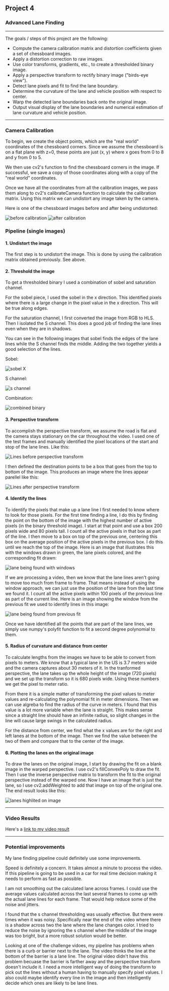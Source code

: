 ## Project 4
### Advanced Lane Finding

---

The goals / steps of this project are the following:

* Compute the camera calibration matrix and distortion coefficients given a set of chessboard images.
* Apply a distortion correction to raw images.
* Use color transforms, gradients, etc., to create a thresholded binary image.
* Apply a perspective transform to rectify binary image ("birds-eye view").
* Detect lane pixels and fit to find the lane boundary.
* Determine the curvature of the lane and vehicle position with respect to center.
* Warp the detected lane boundaries back onto the original image.
* Output visual display of the lane boundaries and numerical estimation of lane curvature and vehicle position.

[//]: # (Image References)

[preCalibration]: ./output_images/pre-calibration.png "preCalibration"
[postCalibration]: ./output_images/post-calibration.png "postCalibration"
[sobelX]: ./output_images/sobelX.png "sobelX"
[sChannel]: ./output_images/sChannel.png "sChannel"
[combinedBinary]: ./output_images/combinedBinary.png "combinedBinary"
[linesNormalPerspective]: ./output_images/linesNormalPerspective.png "linesNormalPerspective"
[linesTransformPerspective]: ./output_images/linesTransformPerspective.png "linesTransformPerspective"
[windowFit]: ./output_images/windowFit.png "windowFit"
[previousLineFit]: ./output_images/previousLineFit.png "previousLineFit"
[highlitedLanes]: ./output_images/highlitedLanes.png "highlitedLanes"


[image4]: ./examples/warped_straight_lines.jpg "Warp Example"
[image5]: ./examples/color_fit_lines.jpg "Fit Visual"
[image6]: ./examples/example_output.jpg "Output"
[video1]: ./project_video.mp4 "Video"

---

### Camera Calibration

To begin, we create the object points, which are the "real world" coordinates of the chessboard corners. Since we assume the chessboard is on a flat plane with z=0, these points are just (x, y) where x goes from 0 to 8 and y from 0 to 5.

We then use cv2's function to find the chessboard corners in the image. If successful, we save a copy of those coordinates along with a copy of the "real world" coordinates. 

Once we have all the coordinates from all the calibration images, we pass them along to cv2's calibrateCamera function to calculate the calibration matrix. Using this matrix we can undistort any image taken by the camera.

Here is one of the chessboard images before and after being undistorted:

![before calibration][preCalibration]
![after calibration][postCalibration]

### Pipeline (single images)

#### 1. Undistort the image

The first step is to undistort the image. This is done by using the calibration matrix obtained previously. See above.

#### 2. Threshold the image

To get a thresholded binary I used a combination of sobel and saturation channel.

For the sobel piece, I used the sobel in the x direction. This identified pixels where there is a large change in the pixel value in the x direction. This will be true along edges.

For the saturation channel, I first converted the image from RGB to HLS. Then I isolated the S channel. This does a good job of finding the lane lines even when they are in shadows.

You can see in the following images that sobel finds the edges of the lane lines while the S channel finds the middle. Adding the two together yields a good selection of the lines.

Sobel:

![sobel X][sobelX]

S channel:

![s channel][sChannel]

Combination:

![combined binary][combinedBinary]

#### 3. Perspective transform

To accomplish the perspective transform, we assume the road is flat and the camera stays stationary on the car throughout the video. I used one of the test frames and manually identified the pixel locations of the start and stop of the lane lines. Like this:

![Lines before perspective transform][linesNormalPerspective]

I then defined the destination points to be a box that goes from the top to bottom of the image. This produces an image where the lines appear parellel like this:

![Lines after perspective transform][linesTransformPerspective]


#### 4. Identify the lines

To identify the pixels that make up a lane line I first needed to know where to look for those pixels. For the first time finding a line, I do this by finding the point on the bottom of the image with the highest number of active pixels (in the binary threshold image). I start at that point and use a box 200 pixels wide and 80 pixels tall. I count all the active pixels in that box as part of the line. I then move to a box on top of the previous one, centering this box on the average position of the active pixels in the previous box. I do this until we reach the top of the image. Here is an image that illustrates this with the windows drawn in green, the lane pixels colored, and the corresponding fit drawn:

![lane being found with windows][windowFit]

If we are processing a video, then we know that the lane lines aren't going to move too much from frame to frame. That means instead of using the window approach, we can just use the position of the lane from the last time we found it. I count all the active pixels within 100 pixels of the previous line as part of the current line. Here is an image showing the window from the previous fit we used to identify lines in this image:

![lane being found from previous fit][previousLineFit]

Once we have identified all the points that are part of the lane lines, we simply use numpy's polyfit function to fit a second degree polynomial to them.

#### 5. Radius of curvature and distance from center

To calculate lengths from the images we have to be able to convert from pixels to meters. We know that a typical lane in the US is 3.7 meters wide and the camera captures about 30 meters of it. In the tranformed perspective, the lane takes up the whole height of the image (720 pixels) and we set up the transform so it is 680 pixels wide. Using these numbers we get the pixel to meter ratio.

From there it is a simple matter of transforming the pixel values to meter values and re-calculating the polynomial fit in meter dimensions. Then we can use algreba to find the radius of the curve in meters. I found that this value is a lot more variable when the lane is straight. This makes sense since a straight line should have an infinite radius, so slight changes in the line will cause large swings in the calculated radius.

For the distance from center, we find what the x values are for the right and left lanes at the bottom of the image. Then we find the value between the two of them and compare that to the center of the image.

#### 6. Plotting the lanes on the original image

To draw the lanes on the original image, I start by drawing the fit on a blank image in the warped perspective. I use cv2's fillConvexPoly to draw the fit. Then I use the inverse perspective matrix to transform the fit to the original perspective instead of the warped one. Now I have an image that is just the lane, so I use cv2.addWeighted to add that image on top of the original one. The end result looks like this:

![lanes highlited on image][highlitedLanes]

---

### Video Results


Here's a [link to my video result](./output_images/video.mp4)

---

### Potential improvements

My lane finding pipeline could definitely use some improvements.

Speed is definitely a concern. It takes almost a minute to process the video. If this pipeline is going to be used in a car for real time decision making it needs to perform as fast as possible.

I am not smoothing out the calculated lane across frames. I could use the average values calculated across the last several frames to come up with the actual lane lines for each frame. That would help reduce some of the noise and jitters.

I found that the s channel thresholding was usually effective. But there were times when it was noisy. Specifically near the end of the video where there is a shadow across two the lane where the lane changes color. I tried to reduce the noise by ignoring the s channel when the middle of the image was too bright, but a more robust solution would be better.

Looking at one of the challenge vidoes, my pipeline has problems when there is a curb or barrier next to the lane. The video thinks the line at the bottom of the barrier is a lane line. The original video didn't have this problem becuase the barrier is farther away and the perspective transform doesn't include it. I need a more intelligent way of doing the transform to pick out the lines without a human having to manually specify pixel values. I also could maybe identify every line in the image and then intelligently decide which ones are likely to be lane lines.
